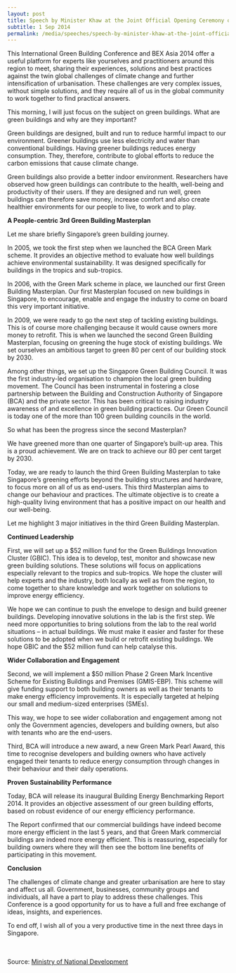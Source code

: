 ```yaml
---
layout: post
title: Speech by Minister Khaw at the Joint Official Opening Ceremony of International Green Building Conference and Bex Asia 2014
subtitle: 1 Sep 2014
permalink: /media/speeches/speech-by-minister-khaw-at-the-joint-official-opening-ceremony-of-international-green-building-conference-and-bex-asia-2014/
---
```


This International Green Building Conference and BEX Asia 2014 offer a useful platform for experts like yourselves and practitioners around this region to meet, sharing their experiences, solutions and best practices against the twin global challenges of climate change and further intensification of urbanisation. These challenges are very complex issues, without simple solutions, and they require all of us in the global community to work together to find practical answers.

This morning, I will just focus on the subject on green buildings. What are green buildings and why are they important?

Green buildings are designed, built and run to reduce harmful impact to our environment. Greener buildings use less electricity and water than conventional buildings. Having greener buildings reduces energy consumption. They, therefore, contribute to global efforts to reduce the carbon emissions that cause climate change.

Green buildings also provide a better indoor environment. Researchers have observed how green buildings can contribute to the health, well-being and productivity of their users. If they are designed and run well, green buildings can therefore save money, increase comfort and also create healthier environments for our people to live, to work and to play.

**A People-centric 3rd Green Building Masterplan**

Let me share briefly Singapore’s green building journey.

In 2005, we took the first step when we launched the BCA Green Mark scheme. It provides an objective method to evaluate how well buildings achieve environmental sustainability. It was designed specifically for buildings in the tropics and sub-tropics.

In 2006, with the Green Mark scheme in place, we launched our first Green Building Masterplan. Our first Masterplan focused on new buildings in Singapore, to encourage, enable and engage the industry to come on board this very important initiative.

In 2009, we were ready to go the next step of tackling existing buildings. This is of course more challenging because it would cause owners more money to retrofit. This is when we launched the second Green Building Masterplan, focusing on greening the huge stock of existing buildings. We set ourselves an ambitious target to green 80 per cent of our building stock by 2030.

Among other things, we set up the Singapore Green Building Council. It was the first industry-led organisation to champion the local green building movement. The Council has been instrumental in fostering a close partnership between the Building and Construction Authority of Singapore (BCA) and the private sector. This has been critical to raising industry awareness of and excellence in green building practices. Our Green Council is today one of the more than 100 green building councils in the world.

So what has been the progress since the second Masterplan?

We have greened more than one quarter of Singapore’s built-up area. This is a proud achievement. We are on track to achieve our 80 per cent target by 2030.

Today, we are ready to launch the third Green Building Masterplan to take Singapore’s greening efforts beyond the building structures and hardware, to focus more on all of us as end-users. This third Masterplan aims to change our behaviour and practices. The ultimate objective is to create a high-quality living environment that has a positive impact on our health and our well-being.

Let me highlight 3 major initiatives in the third Green Building Masterplan.

**Continued Leadership**

First, we will set up a $52 million fund for the Green Buildings Innovation Cluster (GBIC). This idea is to develop, test, monitor and showcase new green building solutions. These solutions will focus on applications especially relevant to the tropics and sub-tropics. We hope the cluster will help experts and the industry, both locally as well as from the region, to come together to share knowledge and work together on solutions to improve energy efficiency.

We hope we can continue to push the envelope to design and build greener buildings. Developing innovative solutions in the lab is the first step. We need more opportunities to bring solutions from the lab to the real world situations – in actual buildings. We must make it easier and faster for these solutions to be adopted when we build or retrofit existing buildings. We hope GBIC and the $52 million fund can help catalyse this.

**Wider Collaboration and Engagement**

Second, we will implement a $50 million Phase 2 Green Mark Incentive Scheme for Existing Buildings and Premises (GMIS-EBP). This scheme will give funding support to both building owners as well as their tenants to make energy efficiency improvements. It is especially targeted at helping our small and medium-sized enterprises (SMEs).

This way, we hope to see wider collaboration and engagement among not only the Government agencies, developers and building owners, but also with tenants who are the end-users.

Third, BCA will introduce a new award, a new Green Mark Pearl Award, this time to recognise developers and building owners who have actively engaged their tenants to reduce energy consumption through changes in their behaviour and their daily operations.

**Proven Sustainability Performance**

Today, BCA will release its inaugural Building Energy Benchmarking Report 2014. It provides an objective assessment of our green building efforts, based on robust evidence of our energy efficiency performance.

The Report confirmed that our commercial buildings have indeed become more energy efficient in the last 5 years, and that Green Mark commercial buildings are indeed more energy efficient. This is reassuring, especially for building owners where they will then see the bottom line benefits of participating in this movement.

**Conclusion**

The challenges of climate change and greater urbanisation are here to stay and affect us all. Government, businesses, community groups and individuals, all have a part to play to address these challenges. This Conference is a good opportunity for us to have a full and free exchange of ideas, insights, and experiences.

To end off, I wish all of you a very productive time in the next three days in Singapore.
<br><br><br>

Source: [<a href="https://www.mnd.gov.sg/" target="_blank">Ministry of National Development</a>](https://www.mnd.gov.sg/)
